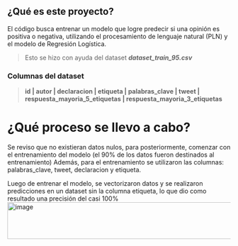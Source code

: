 ## ¿Qué es este proyecto?

El código busca entrenar un modelo que logre predecir si una opinión es positiva o negativa, utilizando el procesamiento de lenguaje natural (PLN) y el modelo de Regresión Logística.

> Esto se hizo con ayuda del dataset ***dataset_train_95.csv***

### Columnas del dataset

> **id | autor | declaracion | etiqueta | palabras_clave | tweet | respuesta_mayoria_5_etiquetas	| respuesta_mayoria_3_etiquetas**

# ¿Qué proceso se llevo a cabo?

Se reviso que no existieran datos nulos, para posteriormente, comenzar con el entrenamiento del modelo (el 90% de los datos fueron destinados al entrenamiento)
Además, para el entrenamiento se utilizaron las columnas: palabras_clave, tweet, declaracion y etiqueta.

Luego de entrenar el modelo, se vectorizaron datos y se realizaron predicciones en un dataset sin la columna etiqueta, lo que dio como resultado una precisión del casi 100%
<img width="689" height="83" alt="image" src="https://github.com/user-attachments/assets/2a708d07-bafd-4e24-8b38-176f9c6c3cdb" />

